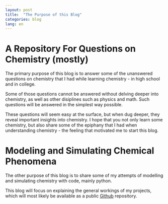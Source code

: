 ```yaml
---
layout: post
title:  "The Purpose of this Blog"
categories: blog
lang: en
---
```


# A Repository For Questions on Chemistry (mostly)

The primary purpose of this blog is to answer some of the unanswered questions on chemistry that I had while learning chemistry - in high school and in college. 

Some of those questions cannot be answered without delving deeper into chemistry, as well as other disiplines such as physics and math. Such questions will be answered in the simplest way possible.

These questions will seem easy at the surface, but when dug deeper, they reveal important insights into chemistry. I hope that you not only learn some chemistry, but also share some of the epiphany that I had when understanding chemistry - the feeling that motivated me to start this blog.

# Modeling and Simulating Chemical Phenomena

The other purpose of this blog is to share some of my attempts of modelling and simulating chemistry with code, mainly python.

This blog will focus on explaining the general workings of my projects, which will most likely be available as a public [Github](https://github.com/KeroseneNotForConsumption) repository. 



